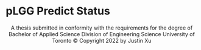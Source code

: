 # pLGG Predict Status

<p align="center">
A thesis submitted in conformity with the requirements
for the degree of Bachelor of Applied Science
Division of Engineering Science
University of Toronto
© Copyright 2022 by Justin Xu
</p>
